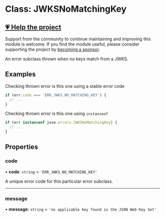 # Class: JWKSNoMatchingKey

## [💗 Help the project](https://github.com/sponsors/panva)

Support from the community to continue maintaining and improving this module is welcome. If you find the module useful, please consider supporting the project by [becoming a sponsor](https://github.com/sponsors/panva).

An error subclass thrown when no keys match from a JWKS.

## Examples

Checking thrown error is this one using a stable error code

```js
if (err.code === 'ERR_JWKS_NO_MATCHING_KEY') {
  // ...
}
```

Checking thrown error is this one using `instanceof`

```js
if (err instanceof jose.errors.JWKSNoMatchingKey) {
  // ...
}
```

## Properties

### code

• **code**: `string` = `'ERR_JWKS_NO_MATCHING_KEY'`

A unique error code for this particular error subclass.

***

### message

• **message**: `string` = `'no applicable key found in the JSON Web Key Set'`
